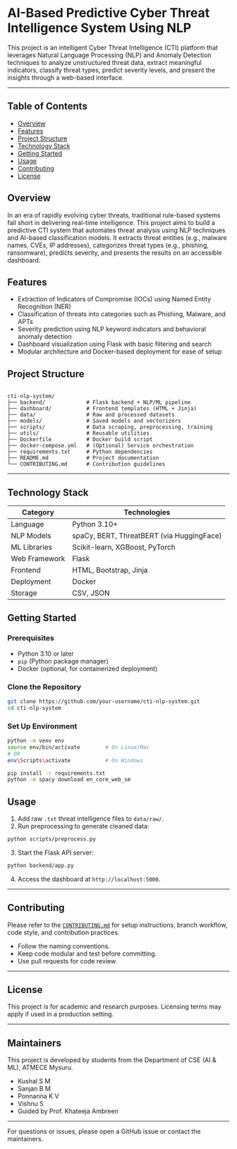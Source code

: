 # AI-Based Predictive Cyber Threat Intelligence System Using NLP

This project is an intelligent Cyber Threat Intelligence (CTI) platform that leverages Natural Language Processing (NLP) and Anomaly Detection techniques to analyze unstructured threat data, extract meaningful indicators, classify threat types, predict severity levels, and present the insights through a web-based interface.

---

## Table of Contents

- [Overview](#overview)
- [Features](#features)
- [Project Structure](#project-structure)
- [Technology Stack](#technology-stack)
- [Getting Started](#getting-started)
- [Usage](#usage)
- [Contributing](#contributing)
- [License](#license)



## Overview

In an era of rapidly evolving cyber threats, traditional rule-based systems fall short in delivering real-time intelligence. This project aims to build a predictive CTI system that automates threat analysis using NLP techniques and AI-based classification models. It extracts threat entities (e.g., malware names, CVEs, IP addresses), categorizes threat types (e.g., phishing, ransomware), predicts severity, and presents the results on an accessible dashboard.



## Features

- Extraction of Indicators of Compromise (IOCs) using Named Entity Recognition (NER)
- Classification of threats into categories such as Phishing, Malware, and APTs
- Severity prediction using NLP keyword indicators and behavioral anomaly detection
- Dashboard visualization using Flask with basic filtering and search
- Modular architecture and Docker-based deployment for ease of setup



## Project Structure

```

cti-nlp-system/
├── backend/             # Flask backend + NLP/ML pipeline
├── dashboard/           # Frontend templates (HTML + Jinja)
├── data/                # Raw and processed datasets
├── models/              # Saved models and vectorizers
├── scripts/             # Data scraping, preprocessing, training
├── utils/               # Reusable utilities
├── Dockerfile           # Docker build script
├── docker-compose.yml   # (Optional) Service orchestration
├── requirements.txt     # Python dependencies
├── README.md            # Project documentation
└── CONTRIBUTING.md      # Contribution guidelines

````

---

## Technology Stack

| Category      | Technologies                              |
|---------------|--------------------------------------------|
| Language      | Python 3.10+                               |
| NLP Models    | spaCy, BERT, ThreatBERT (via HuggingFace) |
| ML Libraries  | Scikit-learn, XGBoost, PyTorch             |
| Web Framework | Flask                                      |
| Frontend      | HTML, Bootstrap, Jinja                     |
| Deployment    | Docker                                     |
| Storage       | CSV, JSON                                  |



## Getting Started

### Prerequisites

- Python 3.10 or later
- `pip` (Python package manager)
- Docker (optional, for containerized deployment)

### Clone the Repository

```bash
git clone https://github.com/your-username/cti-nlp-system.git
cd cti-nlp-system
````

### Set Up Environment

```bash
python -m venv env
source env/bin/activate        # On Linux/Mac
# OR
env\Scripts\activate           # On Windows

pip install -r requirements.txt
python -m spacy download en_core_web_sm
```



## Usage

1. Add raw `.txt` threat intelligence files to `data/raw/`.
2. Run preprocessing to generate cleaned data:

```bash
python scripts/preprocess.py
```

3. Start the Flask API server:

```bash
python backend/app.py
```

4. Access the dashboard at `http://localhost:5000`.

---

## Contributing

Please refer to the [`CONTRIBUTING.md`](CONTRIBUTING.md) for setup instructions, branch workflow, code style, and contribution practices.

* Follow the naming conventions.
* Keep code modular and test before committing.
* Use pull requests for code review.

---

## License

This project is for academic and research purposes. Licensing terms may apply if used in a production setting.

---

## Maintainers

This project is developed by students from the Department of CSE (AI & ML), ATMECE Mysuru.

* Kushal S M
* Sanjan B M
* Ponnanna K V
* Vishnu S
* Guided by Prof. Khateeja Ambreen

---

For questions or issues, please open a GitHub issue or contact the maintainers.

